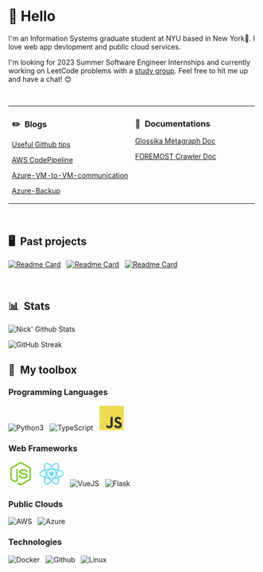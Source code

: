 # 👋 Hello

I'm an Information Systems graduate student at NYU based in New York🗽. I love web app devlopment and public cloud services.

I'm looking for 2023 Summer Software Engineer Internships and currently working on LeetCode problems with a [study group](https://hackmd.io/yPLWnX2FQEyztwaCqPhy8w). Feel free to hit me up and have a chat! 😊

&nbsp;

<table><tr><td valign="top" width="50%">

### ✏️ &nbsp;Blogs
<!-- blog starts -->
[Useful Github tips](https://hackmd.io/ejNpeS19RFGr6PV-6fseHQ)

[AWS CodePipeline](https://hackmd.io/PkJC6mTqRd2hzhWycRNzKw)

[Azure-VM-to-VM-communication](https://github.com/nicksome168/Azure-VM-to-VM-communication)

[Azure-Backup](https://github.com/nicksome168/Azure-Backup)

</td><td valign="top" width="50%">

### 📖 &nbsp;Documentations
[Glossika Metagraph Doc](https://hackmd.io/Ys0_N5gRQx-4M8Hlj62TKw)

[FOREMOST Crawler Doc](https://hackmd.io/TgW03YO0TGS4F8lE2YA8-Q)

</td></tr></table>

&nbsp;

## 🖥 &nbsp;Past projects

[![Readme Card](https://github-readme-stats.vercel.app/api/pin/?username=nicksome168&repo=2021-NTU-NLP-final&bg_color=0d1116&title_color=1c45d9&text_color=a4aacb&icon_color=007ec6)](https://github.com/nicksome168/2021-NTU-NLP-final)
&nbsp;
[![Readme Card](https://github-readme-stats.vercel.app/api/pin/?username=lewiechiu&repo=club-house-distributed&bg_color=0d1116&title_color=1c45d9&text_color=a4aacb&icon_color=007ec6)](https://github.com/lewiechiu/club-house-distributed)
&nbsp;
[![Readme Card](https://github-readme-stats.vercel.app/api/pin/?username=shaoyuchu&repo=dorm-alloc-sys&bg_color=0d1116&title_color=1c45d9&text_color=a4aacb&icon_color=007ec6)](https://github.com/shaoyuchu/dorm-alloc-sys)


&nbsp;

## 📊 &nbsp;Stats

![Nick' Github Stats](https://github-readme-stats.vercel.app/api?username=nicksome168&hide=contribs,prs&show_icons=true&bg_color=0d1116&title_color=1c45d9&text_color=a4aacb&icon_color=007ec6)

![GitHub Streak](https://github-readme-streak-stats.herokuapp.com/?user=nicksome168&theme=dark&count_private=true&bg_color=0d1116&title_color=1c45d9&text_color=a4aacb&icon_color=007ec6)

## 🧰 &nbsp;My toolbox

### Programming Languages
<img src="https://cdn.jsdelivr.net/gh/devicons/devicon/icons/python/python-original.svg" alt="Python3" width="50" height="50"/> 
&nbsp; 
<img src="https://cdn.jsdelivr.net/gh/devicons/devicon/icons/typescript/typescript-original.svg" alt="TypeScript" width="50" height="50"/> 
&nbsp; 
<img  src="https://raw.githubusercontent.com/devicons/devicon/1119b9f84c0290e0f0b38982099a2bd027a48bf1/icons/javascript/javascript-original.svg" alt="JavaScript" width="50" height="50"/> 
&nbsp;

### Web Frameworks
<img  src="https://raw.githubusercontent.com/devicons/devicon/1119b9f84c0290e0f0b38982099a2bd027a48bf1/icons/nodejs/nodejs-plain.svg" alt="NodeJS" width="50" height="50"/> 
&nbsp;
<img  src="https://raw.githubusercontent.com/devicons/devicon/1119b9f84c0290e0f0b38982099a2bd027a48bf1/icons/react/react-original.svg" alt="ReactJS" width="50" height="50"/>
&nbsp;
<img src="https://cdn.jsdelivr.net/gh/devicons/devicon/icons/vuejs/vuejs-original.svg" alt="VueJS" width="50" height="50"/>
&nbsp;
<img src="https://cdn.jsdelivr.net/gh/devicons/devicon/icons/flask/flask-original.svg" alt="Flask" width="50" height="50"/>

### Public Clouds
<img src="https://cdn.jsdelivr.net/gh/devicons/devicon/icons/amazonwebservices/amazonwebservices-original-wordmark.svg" alt="AWS" width="50" height="50"/>
&nbsp;
<img src="https://cdn.jsdelivr.net/gh/devicons/devicon/icons/azure/azure-original-wordmark.svg" alt="Azure" width="50" height="50"/>

### Technologies
<img src="https://cdn.jsdelivr.net/gh/devicons/devicon/icons/docker/docker-original-wordmark.svg" alt="Docker" width="50" height="50"/>
&nbsp;
<img src="https://cdn.jsdelivr.net/gh/devicons/devicon/icons/github/github-original-wordmark.svg" alt="Github" width="50" height="50"/>
&nbsp;
<img src="https://cdn.jsdelivr.net/gh/devicons/devicon/icons/linux/linux-original.svg" alt="Linux" width="50" height="50"/>